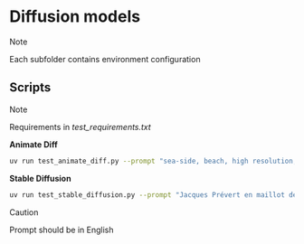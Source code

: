 # Diffusion models

> [!NOTE]
> Each subfolder contains environment configuration


## Scripts

> [!NOTE]
> Requirements in *test_requirements.txt*

**Animate Diff**

```bash
uv run test_animate_diff.py --prompt "sea-side, beach, high resolution, pine trees, waves"
```

**Stable Diffusion**

```bash
uv run test_stable_diffusion.py --prompt "Jacques Prévert en maillot de bain"
```

> [!CAUTION]
> Prompt should be in English


